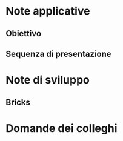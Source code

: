 # Note applicative
## Obiettivo
## Sequenza di presentazione
# Note di sviluppo
## Bricks
# Domande dei colleghi
